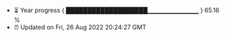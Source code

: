 - ⏳ Year progress { ███████████████████▁▁▁▁▁▁▁▁▁▁▁ } 65.16 %
- ⏰ Updated on Fri, 26 Aug 2022 20:24:27 GMT

